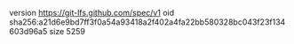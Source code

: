 version https://git-lfs.github.com/spec/v1
oid sha256:a21d6e9bd7ff3f0a54a93418a2f402a4fa22bb580328bc043f23f134603d96a5
size 5259
